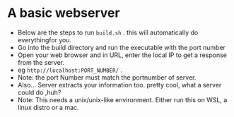 # A basic webserver
- Below are the steps to run ```build.sh``` . this will automatically do everythingfor you.
- Go into the build directory and run the executable with the port number
- Open your web browser and in URL, enter the local IP to get a response from the server.
- eg ```http://localhost:PORT_NUMBER/``` .
- Note: the port Number must match the portnumber of server.
- Also... Server extracts your information too. pretty cool, what a server could do ,huh?
- Note: This needs a unix/unix-like environment. Either run this on WSL, a linux distro or a mac.
